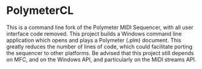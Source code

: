 # PolymeterCL

This is a command line fork of the Polymeter MIDI Sequencer, with all user interface code removed. This project builds a Windows command line application which opens and plays a Polymeter (.plm) document. This greatly reduces the number of lines of code, which could facilitate porting the sequencer to other platforms. Be advised that this project still depends on MFC, and on the Windows API, and particularly on the MIDI streams API.




